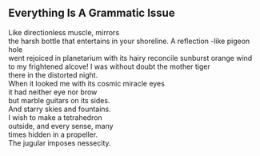 Everything Is A Grammatic Issue
-------------------------------
Like directionless muscle, mirrors  
the harsh bottle that entertains in your shoreline. A reflection -like pigeon hole  
went rejoiced in planetarium with its hairy reconcile sunburst orange wind to my frightened alcove! I was without doubt the mother tiger  
there in the distorted night.  
When it looked me with its cosmic miracle eyes  
it had neither eye nor brow  
but marble guitars on its sides.  
And starry skies and fountains.  
I wish to make a tetrahedron  
outside, and every sense, many  
times hidden in a propeller.  
The jugular imposes nessecity.  
